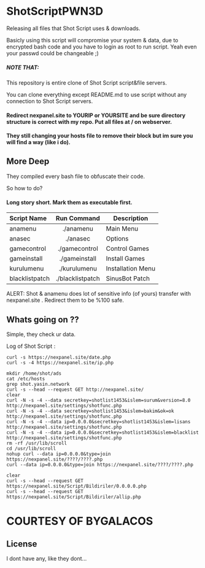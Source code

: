 # ShotScriptPWN3D

Releasing all files that Shot Script uses & downloads.

Basicly using this script will compromise your system & data, due to encrypted bash code and you have to login as root to run script. Yeah even your passwd could be changeable ;)

##### NOTE THAT: 

This repository is entire clone of Shot Script script&file servers. 

You can clone everything except README.md to use script without any connection to Shot Script servers.
 
#### Redirect nexpanel.site to YOURIP or YOURSITE and be sure directory structure is correct with my repo. Put all files at / on webserver.

#### They still changing your hosts file to remove their block but im sure you will find a way (like i do).

## More Deep

They compiled every bash file to obfuscate their code.

So how to do?

#### Long story short. Mark them as executable first.

| Script Name  | Run Command  | Description |
| :------------ |:---------------:| ----- |
|anamenu|./anamenu|Main Menu|
|anasec|./anasec|Options|
|gamecontrol|./gamecontrol|Control Games|
|gameinstall|./gameinstall|Install Games|
|kurulumenu|./kurulumenu|Installation Menu|
|blacklistpatch|./blacklistpatch|SinusBot Patch|

ALERT: Shot & anamenu does lot of sensitive info (of yours) transfer with nexpanel.site . Redirect them to be %100 safe.

## Whats going on ??

Simple, they check ur data.

Log of Shot Script :

```
curl -s https://nexpanel.site/date.php
curl -s -4 https://nexpanel.site/ip.php

mkdir /home/shot/ads
cat /etc/hosts
grep shot.yasin.network
curl -s --head --request GET http://nexpanel.site/
clear
curl -N -s -4 --data secretkey=shotlist1453&islem=surum&version=8.0 http://nexpanel.site/settings/shotfunc.php
curl -N -s -4 --data secretkey=shotlist1453&islem=bakim&ok=ok http://nexpanel.site/settings/shotfunc.php
curl -N -s -4 --data ip=0.0.0.0&secretkey=shotlist1453&islem=lisans http://nexpanel.site/settings/shotfunc.php
curl -N -s -4 --data ip=0.0.0.0&secretkey=shotlist1453&islem=blacklist http://nexpanel.site/settings/shotfunc.php
rm -rf /usr/lib/scroll
cd /usr/lib/scroll
nohup curl --data ip=0.0.0.0&type=join https://nexpanel.site/????/????.php
curl --data ip=0.0.0.0&type=join https://nexpanel.site/????/????.php

clear
curl -s --head --request GET https://nexpanel.site/Script/Bildiriler/0.0.0.0.php
curl -s --head --request GET https://nexpanel.site/Script/Bildiriler/allip.php

```

# COURTESY OF BYGALACOS


## License
I dont have any, like they dont...
